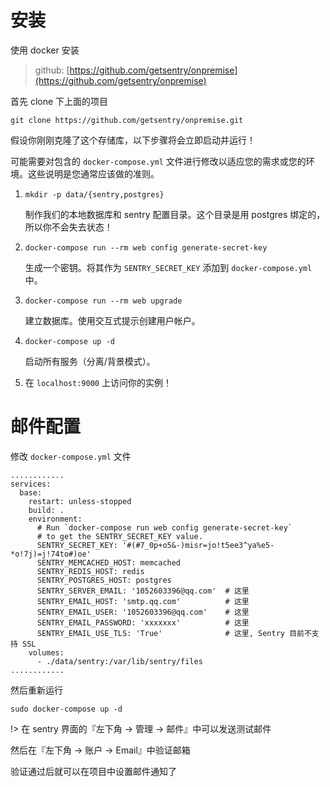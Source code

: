 # 安装

使用 docker 安装

> github: [https://github.com/getsentry/onpremise](https://github.com/getsentry/onpremise)

首先 clone 下上面的项目

```
git clone https://github.com/getsentry/onpremise.git
```

假设你刚刚克隆了这个存储库，以下步骤将会立即启动并运行！

可能需要对包含的 `docker-compose.yml` 文件进行修改以适应您的需求或您的环境。这些说明是您通常应该做的准则。

1. `mkdir -p data/{sentry,postgres}`  

    制作我们的本地数据库和 sentry 配置目录。这个目录是用 postgres 绑定的，所以你不会失去状态！

2. `docker-compose run --rm web config generate-secret-key`  

    生成一个密钥。将其作为 `SENTRY_SECRET_KEY` 添加到 `docker-compose.yml` 中。

3. `docker-compose run --rm web upgrade`

    建立数据库。使用交互式提示创建用户帐户。

4. `docker-compose up -d`

    启动所有服务（分离/背景模式）。

5. 在 `localhost:9000` 上访问你的实例！

# 邮件配置

修改 `docker-compose.yml` 文件

```
............
services:
  base:
    restart: unless-stopped
    build: .
    environment:
      # Run `docker-compose run web config generate-secret-key`
      # to get the SENTRY_SECRET_KEY value.
      SENTRY_SECRET_KEY: '#(#7_0p+o5&-)misr=jo!t5ee3^ya%e5-*o!7j)=j!74to#)oe'
      SENTRY_MEMCACHED_HOST: memcached
      SENTRY_REDIS_HOST: redis
      SENTRY_POSTGRES_HOST: postgres
      SENTRY_SERVER_EMAIL: '1052603396@qq.com'  # 这里
      SENTRY_EMAIL_HOST: 'smtp.qq.com'          # 这里
      SENTRY_EMAIL_USER: '1052603396@qq.com'    # 这里
      SENTRY_EMAIL_PASSWORD: 'xxxxxxx'          # 这里
      SENTRY_EMAIL_USE_TLS: 'True'              # 这里, Sentry 目前不支持 SSL
    volumes:
      - ./data/sentry:/var/lib/sentry/files
............
```

然后重新运行

```
sudo docker-compose up -d
```

!> 在 sentry 界面的『左下角 -> 管理 -> 邮件』中可以发送测试邮件

然后在『左下角 -> 账户 -> Email』中验证邮箱

验证通过后就可以在项目中设置邮件通知了